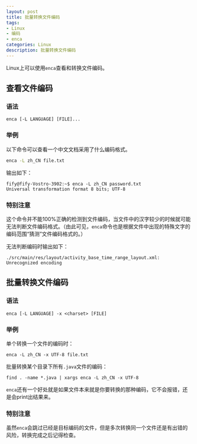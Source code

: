 ```yaml
---
layout: post
title: 批量转换文件编码
tags:
- Linux
- 编码
- enca
categories: Linux
description: 批量转换文件编码
---
```


Linux上可以使用`enca`查看和转换文件编码。

## 查看文件编码

### 语法
```
enca [-L LANGUAGE] [FILE]...
```

### 举例

以下命令可以查看一个中文文档采用了什么编码格式。
```bash
enca -L zh_CN file.txt
```
输出如下：
```
fify@fify-Vostro-3902:~$ enca -L zh_CN password.txt
Universal transformation format 8 bits; UTF-8
```

### 特别注意

这个命令并不能100%正确的检测到文件编码，当文件中的汉字较少的时候就可能无法判断文件编码格式。（由此可见，`enca`命令也是根据文件中出现的特殊文字的编码范围“猜测”文件编码格式的。）

无法判断编码时输出如下：
```
./src/main/res/layout/activity_base_time_range_layout.xml: Unrecognized encoding
```

## 批量转换文件编码

### 语法
```
enca [-L LANGUAGE] -x <charset> [FILE]
```

### 举例

单个转换一个文件的编码时：
```
enca -L zh_CN -x UTF-8 file.txt
```
批量转换某个目录下所有`.java`文件的编码：
```
find . -name *.java | xargs enca -L zh_CN -x UTF-8
```
`enca`还有一个好处就是如果文件本来就是你要转换的那种编码，它不会报错，还是会print出结果来。

### 特别注意

虽然`enca`会跳过已经是目标编码的文件，但是多次转换同一个文件还是有出错的风险，转换完成之后记得检查。